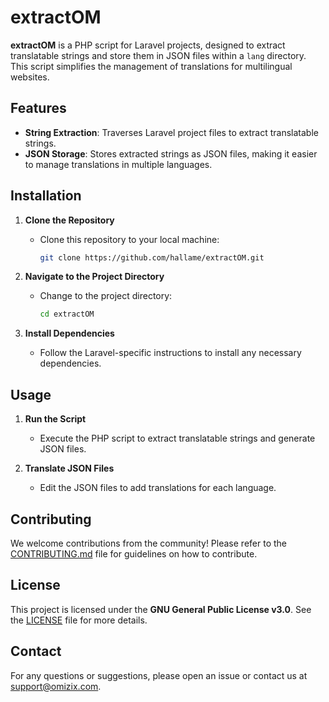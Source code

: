 # extractOM

**extractOM** is a PHP script for Laravel projects, designed to extract translatable strings and store them in JSON files within a `lang` directory. This script simplifies the management of translations for multilingual websites.

## Features

- **String Extraction**: Traverses Laravel project files to extract translatable strings.
- **JSON Storage**: Stores extracted strings as JSON files, making it easier to manage translations in multiple languages.

## Installation

1. **Clone the Repository**
   - Clone this repository to your local machine:
     ```bash
     git clone https://github.com/hallame/extractOM.git
     ```

2. **Navigate to the Project Directory**
   - Change to the project directory:
     ```bash
     cd extractOM
     ```

3. **Install Dependencies**
   - Follow the Laravel-specific instructions to install any necessary dependencies.

## Usage

1. **Run the Script**
   - Execute the PHP script to extract translatable strings and generate JSON files.

2. **Translate JSON Files**
   - Edit the JSON files to add translations for each language.

## Contributing

We welcome contributions from the community! Please refer to the [CONTRIBUTING.md](CONTRIBUTING.md) file for guidelines on how to contribute.

## License

This project is licensed under the **GNU General Public License v3.0**. See the [LICENSE](LICENSE%20.txt) file for more details.

## Contact

For any questions or suggestions, please open an issue or contact us at support@omizix.com.

